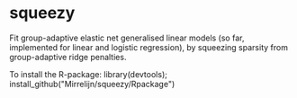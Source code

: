 # squeezy
Fit group-adaptive elastic net generalised linear models (so far, implemented for linear and logistic regression), by squeezing sparsity from group-adaptive ridge penalties.

To install the R-package:
library(devtools); install_github("Mirrelijn/squeezy/Rpackage")


